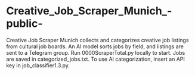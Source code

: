 # Creative_Job_Scraper_Munich_-public-
Creative Job Scraper Munich collects and categorizes creative job listings from cultural job boards. An AI model sorts jobs by field, and listings are sent to a Telegram group. Run 0000ScraperTotal.py locally to start. Jobs are saved in categorized_jobs.txt. To use AI categorization, insert an API key in job_classifier1.3.py. 
